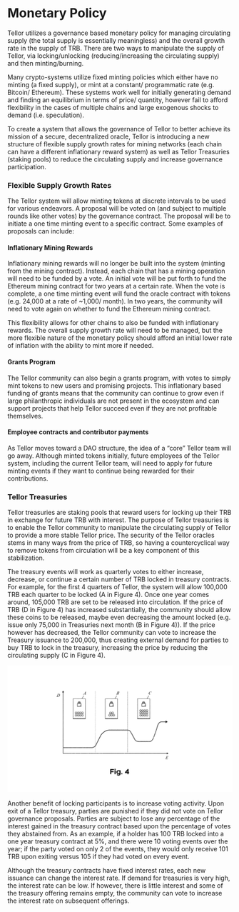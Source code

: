 # Monetary Policy

Tellor utilizes a governance based monetary policy for managing circulating supply (the total supply is essentially meaningless) and the overall growth rate in the supply of TRB. There are two ways to manipulate the supply of Tellor, via locking/unlocking (reducing/increasing the circulating supply) and then minting/burning.

Many crypto-systems utilize fixed minting policies which either have no minting (a fixed supply), or mint at a constant/ programmatic rate (e.g. Bitcoin/ Ethereum). These systems work well for initially generating demand and finding an equilibrium in terms of price/ quantity, however fail to afford flexibility in the cases of multiple chains and large exogenous shocks to demand (i.e. speculation).

To create a system that allows the governance of Tellor to better achieve its mission of a secure, decentralized oracle, Tellor is introducing a new structure of flexible supply growth rates for mining networks (each chain can have a different inflationary reward system) as well as Tellor Treasuries (staking pools) to reduce the circulating supply and increase governance participation.

### Flexible Supply Growth Rates

The Tellor system will allow minting tokens at discrete intervals to be used for various endeavors. A proposal will be voted on (and subject to multiple rounds like other votes) by the governance contract. The proposal will be to initiate a one time minting event to a specific contract. Some examples of proposals can include:

#### Inflationary Mining Rewards

Inflationary mining rewards will no longer be built into the system (minting from the mining contract). Instead, each chain that has a mining operation will need to be funded by a vote. An initial vote will be put forth to fund the Ethereum mining contract for two years at a certain rate. When the vote is complete, a one time minting event will fund the oracle contract with tokens (e.g. 24,000 at a rate of \~1,000/ month). In two years, the community will need to vote again on whether to fund the Ethereum mining contract.

This flexibility allows for other chains to also be funded with inflationary rewards. The overall supply growth rate will need to be managed, but the more flexible nature of the monetary policy should afford an initial lower rate of inflation with the ability to mint more if needed.

#### Grants Program

The Tellor community can also begin a grants program, with votes to simply mint tokens to new users and promising projects. This inflationary based funding of grants means that the community can continue to grow even if large philanthropic individuals are not present in the ecosystem and can support projects that help Tellor succeed even if they are not profitable themselves.

#### Employee contracts and contributor payments

As Tellor moves toward a DAO structure, the idea of a “core” Tellor team will go away. Although minted tokens initially, future employees of the Tellor system, including the current Tellor team, will need to apply for future minting events if they want to continue being rewarded for their contributions.

### Tellor Treasuries

Tellor treasuries are staking pools that reward users for locking up their TRB in exchange for future TRB with interest. The purpose of Tellor treasuries is to enable the Tellor community to manipulate the circulating supply of Tellor to provide a more stable Tellor price. The security of the Tellor oracles stems in many ways from the price of TRB, so having a countercyclical way to remove tokens from circulation will be a key component of this stabilization.

The treasury events will work as quarterly votes to either increase, decrease, or continue a certain number of TRB locked in treasury contracts. For example, for the first 4 quarters of Tellor, the system will allow 100,000 TRB each quarter to be locked (A in Figure 4). Once one year comes around, 105,000 TRB are set to be released into circulation. If the price of TRB (D in Figure 4) has increased substantially, the community should allow these coins to be released, maybe even decreasing the amount locked (e.g. issue only 75,000 in Treasuries next month (B in Figure 4)). If the price however has decreased, the Tellor community can vote to increase the Treasury issuance to 200,000, thus creating external demand for parties to buy TRB to lock in the treasury, increasing the price by reducing the circulating supply (C in Figure 4).

![](<../../.gitbook/assets/3 (2)>)

Another benefit of locking participants is to increase voting activity. Upon exit of a Tellor treasury, parties are punished if they did not vote on Tellor governance proposals. Parties are subject to lose any percentage of the interest gained in the treasury contract based upon the percentage of votes they abstained from. As an example, if a holder has 100 TRB locked into a one year treasury contract at 5%, and there were 10 voting events over the year; if the party voted on only 2 of the events, they would only receive 101 TRB upon exiting versus 105 if they had voted on every event.

Although the treasury contracts have fixed interest rates, each new issuance can change the interest rate. If demand for treasuries is very high, the interest rate can be low. If however, there is little interest and some of the treasury offering remains empty, the community can vote to increase the interest rate on subsequent offerings.
